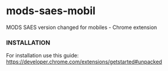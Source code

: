 # mods-saes-mobil
MODS SAES version changed for mobiles - Chrome extension

### INSTALLATION

For installation use this guide:
https://developer.chrome.com/extensions/getstarted#unpacked
